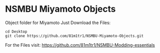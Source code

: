 # NSMBU Miyamoto Objects
 Object folder for Miyamoto
Just Download the Files:
```git
cd Desktop
git clone https://github.com/81m1tr1/NSMBU-Miyamoto-Objects.git
```
For the Files visit:
https://github.com/81m1tr1/NSMBU-Modding-essentials
